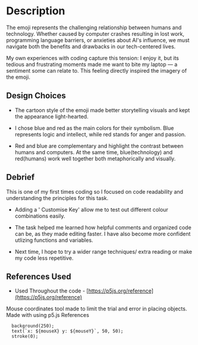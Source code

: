 # Description
The emoji represents the challenging relationship between humans and technology. Whether caused by computer crashes resulting in lost work, programming language barriers, or anxieties about AI's influence, we must navigate both the benefits and drawbacks in our tech-centered lives.

My own experiences with coding capture this tension: I enjoy it, but its tedious and frustrating moments made me want to bite my laptop — a sentiment some can relate to. This feeling directly inspired the imagery of the emoji.


## Design Choices

- The cartoon style of the emoji made better storytelling visuals and kept the appearance light-hearted.

- I chose blue and red as the main colors for their symbolism. Blue represents logic and intellect, while red stands for anger and passion. 

- Red and blue are complementary and highlight the contrast between humans and computers. At the same time, blue(technology) and red(humans) work well together both metaphorically and visually.


## Debrief
This is one of my first times coding so I focused on code readability and understanding the principles for this task.

- Adding a ' Customise Key' allow me to test out different colour combinations easily.

- The task helped me learned how helpful comments and organized code can be, as they made editing faster. I have also become more confident utlizing functions and variables. 

- Next time, I hope to try a wider range techniques/ extra reading or make my code less repetitive.


## References Used

 - Used Throughout the code - [https://p5js.org/reference](https://p5js.org/reference)

Mouse coordinates tool made to limit the trial and error in placing objects. Made with using p5.js References

      background(250);
      text(`x: ${mouseX} y: ${mouseY}`, 50, 50);
      stroke(0); 


